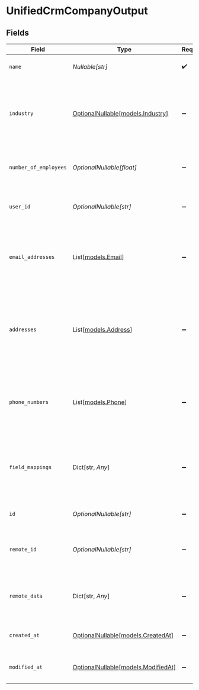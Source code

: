 # UnifiedCrmCompanyOutput


## Fields

| Field                                                                                                         | Type                                                                                                          | Required                                                                                                      | Description                                                                                                   | Example                                                                                                       |
| ------------------------------------------------------------------------------------------------------------- | ------------------------------------------------------------------------------------------------------------- | ------------------------------------------------------------------------------------------------------------- | ------------------------------------------------------------------------------------------------------------- | ------------------------------------------------------------------------------------------------------------- |
| `name`                                                                                                        | *Nullable[str]*                                                                                               | :heavy_check_mark:                                                                                            | The name of the company                                                                                       | Acme                                                                                                          |
| `industry`                                                                                                    | [OptionalNullable[models.Industry]](../models/industry.md)                                                    | :heavy_minus_sign:                                                                                            | The industry of the company. Authorized values can be found in the Industry enum.                             | ACCOUNTING                                                                                                    |
| `number_of_employees`                                                                                         | *OptionalNullable[float]*                                                                                     | :heavy_minus_sign:                                                                                            | The number of employees of the company                                                                        | 10                                                                                                            |
| `user_id`                                                                                                     | *OptionalNullable[str]*                                                                                       | :heavy_minus_sign:                                                                                            | The UUID of the user who owns the company                                                                     | 801f9ede-c698-4e66-a7fc-48d19eebaa4f                                                                          |
| `email_addresses`                                                                                             | List[[models.Email](../models/email.md)]                                                                      | :heavy_minus_sign:                                                                                            | The email addresses of the company                                                                            | [<br/>{<br/>"email_address": "acme@gmail.com",<br/>"email_address_type": "WORK"<br/>}<br/>]                   |
| `addresses`                                                                                                   | List[[models.Address](../models/address.md)]                                                                  | :heavy_minus_sign:                                                                                            | The addresses of the company                                                                                  | [<br/>{<br/>"street_1": "5th Avenue",<br/>"city": "New York",<br/>"state": "NY",<br/>"country": "USA",<br/>"address_type": "WORK"<br/>}<br/>] |
| `phone_numbers`                                                                                               | List[[models.Phone](../models/phone.md)]                                                                      | :heavy_minus_sign:                                                                                            | The phone numbers of the company                                                                              | [<br/>{<br/>"phone_number": "+33660606067",<br/>"phone_type": "WORK"<br/>}<br/>]                              |
| `field_mappings`                                                                                              | Dict[str, *Any*]                                                                                              | :heavy_minus_sign:                                                                                            | The custom field mappings of the company between the remote 3rd party & Panora                                | {<br/>"fav_dish": "broccoli",<br/>"fav_color": "red"<br/>}                                                    |
| `id`                                                                                                          | *OptionalNullable[str]*                                                                                       | :heavy_minus_sign:                                                                                            | The UUID of the company                                                                                       | 801f9ede-c698-4e66-a7fc-48d19eebaa4f                                                                          |
| `remote_id`                                                                                                   | *OptionalNullable[str]*                                                                                       | :heavy_minus_sign:                                                                                            | The id of the company in the context of the Crm 3rd Party                                                     | id_1                                                                                                          |
| `remote_data`                                                                                                 | Dict[str, *Any*]                                                                                              | :heavy_minus_sign:                                                                                            | The remote data of the company in the context of the Crm 3rd Party                                            | {<br/>"fav_dish": "broccoli",<br/>"fav_color": "red"<br/>}                                                    |
| `created_at`                                                                                                  | [OptionalNullable[models.CreatedAt]](../models/createdat.md)                                                  | :heavy_minus_sign:                                                                                            | The created date of the object                                                                                | 2024-10-01T12:00:00Z                                                                                          |
| `modified_at`                                                                                                 | [OptionalNullable[models.ModifiedAt]](../models/modifiedat.md)                                                | :heavy_minus_sign:                                                                                            | The modified date of the object                                                                               | 2024-10-01T12:00:00Z                                                                                          |